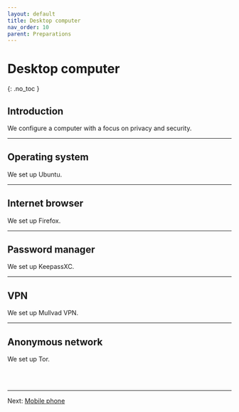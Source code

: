 ```yaml
---
layout: default
title: Desktop computer
nav_order: 10
parent: Preparations
---
```

<!-- markdownlint-disable MD014 MD022 MD025 MD033 MD040 -->
# Desktop computer
{: .no_toc }

## Introduction

We configure a computer with a focus on privacy and security.

---

## Operating system

We set up Ubuntu.

---

## Internet browser

We set up Firefox.

---

## Password manager

We set up KeepassXC.

---

## VPN

We set up Mullvad VPN.

---

## Anonymous network

We set up Tor.

<br /><br />

---

Next: [Mobile phone](mobile-phone.md)